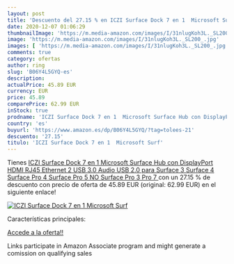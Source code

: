 ```yaml
---
layout: post
title: 'Descuento del 27.15 % en ICZI Surface Dock 7 en 1  Microsoft Surf'
date: 2020-12-07 01:06:29
thumbnailImage: 'https://m.media-amazon.com/images/I/31nlugKoh3L._SL200_.jpg'
image: 'https://m.media-amazon.com/images/I/31nlugKoh3L._SL200_.jpg'
images: [ 'https://m.media-amazon.com/images/I/31nlugKoh3L._SL200_.jpg' ]
comments: true
category: ofertas
author: ring
slug: 'B06Y4L5GYQ-es'
description:
actualPrice: 45.89 EUR
currency: EUR
price: 45.89
comparePrice: 62.99 EUR
inStock: true
prodname: 'ICZI Surface Dock 7 en 1  Microsoft Surface Hub con DisplayPort HDMI RJ45 Ethernet 2 USB 3.0 Audio USB 2.0 para Surface 3 Surface 4 Surface Pro 4 Surface Pro 5  NO Surface Pro 3  Pro 7 '
country: 'es'
buyurl: 'https://www.amazon.es/dp/B06Y4L5GYQ/?tag=tolees-21'
descuento: '27.15'
titulo: 'ICZI Surface Dock 7 en 1  Microsoft Surf'
---
```


Tienes [ICZI Surface Dock 7 en 1  Microsoft Surface Hub con DisplayPort HDMI RJ45 Ethernet 2 USB 3.0 Audio USB 2.0 para Surface 3 Surface 4 Surface Pro 4 Surface Pro 5  NO Surface Pro 3  Pro 7 ](https://www.amazon.es/dp/B06Y4L5GYQ/?tag=tolees-21) con un 27.15 % de descuento con precio de oferta de 45.89 EUR (original: 62.99 EUR) en el siguiente enlace!

[![ICZI Surface Dock 7 en 1  Microsoft Surf](https://m.media-amazon.com/images/I/31nlugKoh3L._SL200_.jpg)](https://www.amazon.es/dp/B06Y4L5GYQ/?tag=tolees-21)

Características principales:


[Accede a la oferta!!](https://www.amazon.es/dp/B06Y4L5GYQ/?tag=tolees-21)

Links participate in Amazon Associate program and might generate a comission on qualifying sales


